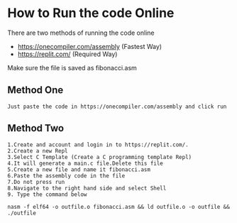 # How to Run the code Online

There are two methods of running the code online

- https://onecompiler.com/assembly (Fastest Way)
- https://replit.com/ (Required Way)


Make sure the file is saved as fibonacci.asm

## Method One
```
Just paste the code in https://onecompiler.com/assembly and click run
```


## Method Two
```
1.Create and account and login in to https://replit.com/.
2.Create a new Repl
3.Select C Template (Create a C programming template Repl)
4.It will generate a main.c file.Delete this file
5.Create a new file and name it fibonacci.asm
6.Paste the assembly code in the file
7.Do not press run
8.Navigate to the right hand side and select Shell
9. Type the command below

nasm -f elf64 -o outfile.o fibonacci.asm && ld outfile.o -o outfile && ./outfile

```